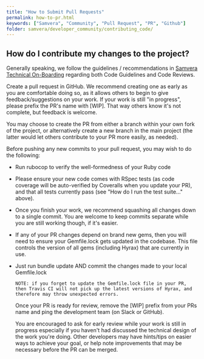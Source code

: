 ```yaml
---
title: "How to Submit Pull Requests"
permalink: how-to-pr.html
keywords: ["Samvera", "Community", "Pull Request", "PR", "Github"]
folder: samvera/developer_community/contributing_code/
---
```

## How do I contribute my changes to the project?

Generally speaking, we follow the guidelines / recommendations in [Samvera Technical On-Boarding](https://github.com/escowles/technical-onboarding/blob/master/code.md) regarding both Code Guidelines and Code Reviews.

Create a pull request in GitHub. We recommend creating one as early as you are comfortable doing so, as it allows others to begin to give feedback/suggestions on your work.  If your work is still "in progress", please prefix the PR's name with [WIP]. That way others know it's not complete, but feedback is welcome.

You may choose to create the PR from either a branch within your own fork of the project, or alternatively create a new branch in the main project (the latter would let others contribute to your PR more easily, as needed).

Before pushing any new commits to your pull request, you may wish to do the following:

  * Run rubocop to verify the well-formedness of your Ruby code
  * Please ensure your new code comes with RSpec tests (as code coverage will be auto-verified by Coveralls when you update your PR), and that all tests currently pass (see "How do I run the test suite..." above).
  * Once you finish your work, we recommend squashing all changes down to a single commit. You are welcome to keep commits separate while you are still working though, if it's easier.
  * If any of your PR changes depend on brand new gems, then you will need to ensure your Gemfile.lock gets updated in the codebase. This file controls the version of all gems (including Hyrax) that are currently in use.
  * Just run bundle update AND commit the changes made to your local Gemfile.lock

        NOTE: if you forget to update the Gemfile.lock file in your PR, then Travis CI will not pick up the latest versions of Hyrax, and therefore may throw unexpected errors.

    Once your PR is ready for review, remove the [WIP] prefix from your PRs name and ping the development team (on Slack or GitHub).

    You are encouraged to ask for early review while your work is still in progress especially if you haven't had discussed the technical design of the work you're doing. Other developers may have hints/tips on easier ways to achieve your goal, or help note improvements that may be necessary before the PR can be merged.
